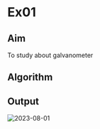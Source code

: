 # Ex01
## Aim
To study about galvanometer

## Algorithm

## Output

![2023-08-01](https://github.com/karthigaprabha/Ex01/assets/149054896/82ed797a-7289-47a5-bb42-a7e6afa0a903)
